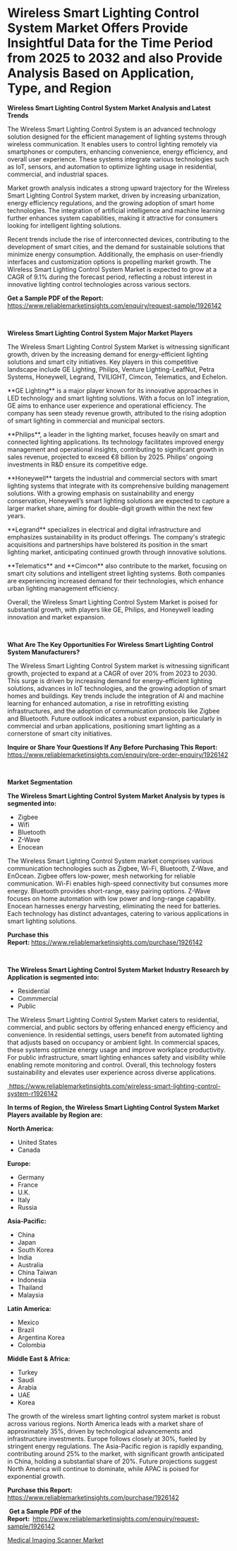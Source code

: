<p><h1>Wireless Smart Lighting Control System Market Offers Provide Insightful Data for the Time Period from 2025 to 2032 and also Provide Analysis Based on Application, Type, and Region</h1></p><p><strong>Wireless Smart Lighting Control System Market Analysis and Latest Trends</strong></p>
<p><p>The Wireless Smart Lighting Control System is an advanced technology solution designed for the efficient management of lighting systems through wireless communication. It enables users to control lighting remotely via smartphones or computers, enhancing convenience, energy efficiency, and overall user experience. These systems integrate various technologies such as IoT, sensors, and automation to optimize lighting usage in residential, commercial, and industrial spaces.</p><p>Market growth analysis indicates a strong upward trajectory for the Wireless Smart Lighting Control System market, driven by increasing urbanization, energy efficiency regulations, and the growing adoption of smart home technologies. The integration of artificial intelligence and machine learning further enhances system capabilities, making it attractive for consumers looking for intelligent lighting solutions.</p><p>Recent trends include the rise of interconnected devices, contributing to the development of smart cities, and the demand for sustainable solutions that minimize energy consumption. Additionally, the emphasis on user-friendly interfaces and customization options is propelling market growth. The Wireless Smart Lighting Control System Market is expected to grow at a CAGR of 9.1% during the forecast period, reflecting a robust interest in innovative lighting control technologies across various sectors.</p></p>
<p><strong>Get a Sample PDF of the Report:&nbsp;</strong> <a href="https://www.reliablemarketinsights.com/enquiry/request-sample/1926142?utm_campaign=2802&utm_medium=2&utm_source=Github&utm_content=ia&utm_term=28032025&utm_id=wireless-smart-lighting-control-system">https://www.reliablemarketinsights.com/enquiry/request-sample/1926142</a></p>
<p>&nbsp;</p>
<p><strong>Wireless Smart Lighting Control System Major Market Players</strong></p>
<p><p>The Wireless Smart Lighting Control System Market is witnessing significant growth, driven by the increasing demand for energy-efficient lighting solutions and smart city initiatives. Key players in this competitive landscape include GE Lighting, Philips, Venture Lighting-LeafNut, Petra Systems, Honeywell, Legrand, TVILIGHT, Cimcon, Telematics, and Echelon.</p><p>**GE Lighting** is a major player known for its innovative approaches in LED technology and smart lighting solutions. With a focus on IoT integration, GE aims to enhance user experience and operational efficiency. The company has seen steady revenue growth, attributed to the rising adoption of smart lighting in commercial and municipal sectors.</p><p>**Philips**, a leader in the lighting market, focuses heavily on smart and connected lighting applications. Its technology facilitates improved energy management and operational insights, contributing to significant growth in sales revenue, projected to exceed €8 billion by 2025. Philips’ ongoing investments in R&D ensure its competitive edge.</p><p>**Honeywell** targets the industrial and commercial sectors with smart lighting systems that integrate with its comprehensive building management solutions. With a growing emphasis on sustainability and energy conservation, Honeywell’s smart lighting solutions are expected to capture a larger market share, aiming for double-digit growth within the next few years.</p><p>**Legrand** specializes in electrical and digital infrastructure and emphasizes sustainability in its product offerings. The company's strategic acquisitions and partnerships have bolstered its position in the smart lighting market, anticipating continued growth through innovative solutions.</p><p>**Telematics** and **Cimcon** also contribute to the market, focusing on smart city solutions and intelligent street lighting systems. Both companies are experiencing increased demand for their technologies, which enhance urban lighting management efficiency.</p><p>Overall, the Wireless Smart Lighting Control System Market is poised for substantial growth, with players like GE, Philips, and Honeywell leading innovation and market expansion.</p></p>
<p>&nbsp;</p>
<p><strong>What Are The Key Opportunities For Wireless Smart Lighting Control System Manufacturers?</strong></p>
<p><p>The Wireless Smart Lighting Control System market is witnessing significant growth, projected to expand at a CAGR of over 20% from 2023 to 2030. This surge is driven by increasing demand for energy-efficient lighting solutions, advances in IoT technologies, and the growing adoption of smart homes and buildings. Key trends include the integration of AI and machine learning for enhanced automation, a rise in retrofitting existing infrastructures, and the adoption of communication protocols like Zigbee and Bluetooth. Future outlook indicates a robust expansion, particularly in commercial and urban applications, positioning smart lighting as a cornerstone of smart city initiatives.</p></p>
<p><strong>Inquire or Share Your Questions If Any Before Purchasing This Report:</strong> <a href="https://www.reliablemarketinsights.com/enquiry/pre-order-enquiry/1926142?utm_campaign=2802&utm_medium=2&utm_source=Github&utm_content=ia&utm_term=28032025&utm_id=wireless-smart-lighting-control-system">https://www.reliablemarketinsights.com/enquiry/pre-order-enquiry/1926142</a></p>
<p>&nbsp;</p>
<p><strong>Market Segmentation</strong></p>
<p><strong>The Wireless Smart Lighting Control System Market Analysis by types is segmented into:</strong></p>
<p><ul><li>Zigbee</li><li>Wifi</li><li>Bluetooth</li><li>Z-Wave</li><li>Enocean</li></ul></p>
<p><p>The Wireless Smart Lighting Control System market comprises various communication technologies such as Zigbee, Wi-Fi, Bluetooth, Z-Wave, and EnOcean. Zigbee offers low-power, mesh networking for reliable communication. Wi-Fi enables high-speed connectivity but consumes more energy. Bluetooth provides short-range, easy pairing options. Z-Wave focuses on home automation with low power and long-range capability. Enocean harnesses energy harvesting, eliminating the need for batteries. Each technology has distinct advantages, catering to various applications in smart lighting solutions.</p></p>
<p><strong>Purchase this Report:&nbsp;</strong><a href="https://www.reliablemarketinsights.com/purchase/1926142?utm_campaign=2802&utm_medium=2&utm_source=Github&utm_content=ia&utm_term=28032025&utm_id=wireless-smart-lighting-control-system">https://www.reliablemarketinsights.com/purchase/1926142</a></p>
<p>&nbsp;</p>
<p><strong>The Wireless Smart Lighting Control System Market Industry Research by Application is segmented into:</strong></p>
<p><ul><li>Residential</li><li>Commmercial</li><li>Public</li></ul></p>
<p><p>The Wireless Smart Lighting Control System Market caters to residential, commercial, and public sectors by offering enhanced energy efficiency and convenience. In residential settings, users benefit from automated lighting that adjusts based on occupancy or ambient light. In commercial spaces, these systems optimize energy usage and improve workplace productivity. For public infrastructure, smart lighting enhances safety and visibility while enabling remote monitoring and control. Overall, this technology fosters sustainability and elevates user experience across diverse applications.</p></p>
<p><a href="https://www.reliablemarketinsights.com/wireless-smart-lighting-control-system-r1926142?utm_campaign=2802&utm_medium=2&utm_source=Github&utm_content=ia&utm_term=28032025&utm_id=wireless-smart-lighting-control-system">&nbsp;https://www.reliablemarketinsights.com/wireless-smart-lighting-control-system-r1926142</a></p>
<p><strong>In terms of Region, the Wireless Smart Lighting Control System Market Players available by Region are:</strong></p>
<p>
    <p> <strong> North America: </strong>
        <ul>
            <li>United States</li>
            <li>Canada</li>
        </ul>
        </p> 
    <p> <strong> Europe: </strong>
        <ul>
            <li>Germany</li>
            <li>France</li>
            <li>U.K.</li>
            <li>Italy</li>
            <li>Russia</li>
        </ul>
        </p> 
    <p> <strong> Asia-Pacific: </strong>
        <ul>
            <li>China</li>
            <li>Japan</li>
            <li>South Korea</li>
            <li>India</li>
            <li>Australia</li>
            <li>China Taiwan</li>
            <li>Indonesia</li>
            <li>Thailand</li>
            <li>Malaysia</li>
        </ul>
        </p> 
    <p> <strong> Latin America: </strong>
        <ul>
            <li>Mexico</li>
            <li>Brazil</li>
            <li>Argentina Korea</li>
            <li>Colombia</li>
        </ul>
        </p> 
    <p> <strong> Middle East & Africa: </strong>
        <ul>
            <li>Turkey</li>
            <li>Saudi</li>
            <li>Arabia</li>
            <li>UAE</li>
            <li>Korea</li>
        </ul>
    </p>
    </p>
<p><p>The growth of the wireless smart lighting control system market is robust across various regions. North America leads with a market share of approximately 35%, driven by technological advancements and infrastructure investments. Europe follows closely at 30%, fueled by stringent energy regulations. The Asia-Pacific region is rapidly expanding, contributing around 25% to the market, with significant growth anticipated in China, holding a substantial share of 20%. Future projections suggest North America will continue to dominate, while APAC is poised for exponential growth.</p></p>
<p><strong>Purchase this Report: </strong><a href="https://www.reliablemarketinsights.com/purchase/1926142?utm_campaign=2802&utm_medium=2&utm_source=Github&utm_content=ia&utm_term=28032025&utm_id=wireless-smart-lighting-control-system">https://www.reliablemarketinsights.com/purchase/1926142</a></p>
<p>&nbsp;<strong>Get a Sample PDF of the Report:&nbsp;&nbsp;</strong><a href="https://www.reliablemarketinsights.com/enquiry/request-sample/1926142?utm_campaign=2802&utm_medium=2&utm_source=Github&utm_content=ia&utm_term=28032025&utm_id=wireless-smart-lighting-control-system">https://www.reliablemarketinsights.com/enquiry/request-sample/1926142</a></p>
<p><strong></strong></p>
<p><p><a href="https://github.com/mookiesville/Market-Research-Report-List-1/blob/main/medical-imaging-scanner-market.md?utm_campaign=2802&utm_medium=2&utm_source=Github&utm_content=ia&utm_term=28032025&utm_id=wireless-smart-lighting-control-system">Medical Imaging Scanner Market</a></p></p>